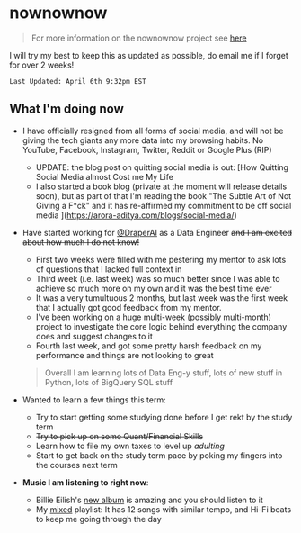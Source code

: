 # nownownow

> For more information on the nownownow project see [here](https://nownownow.com/about)

I will try my best to keep this as updated as possible, do email me if I forget for over 2 weeks!

`Last Updated: April 6th 9:32pm EST`

## What I'm doing now

- I have officially resigned from all forms of social media, and will not be giving the tech giants any more data into my browsing habits. No YouTube, Facebook, Instagram, Twitter, Reddit or Google Plus (RIP)
  - UPDATE: the blog post on quitting social media is out: [How Quitting Social Media almost Cost me My Life
  - I also started a book blog (private at the moment will release details soon), but as part of that I'm reading the book "The Subtle Art of Not Giving a F*ck" and it has re-affirmed my commitment to be off social media
](https://arora-aditya.com/blogs/social-media/)
- Have started working for [@DraperAI](https://github.com/DraperAI) as a Data Engineer ~~and I am excited about how much I do not know!~~
  - First two weeks were filled with me pestering my mentor to ask lots of questions that I lacked full context in
  - Third week (i.e. last week) was so much better since I was able to achieve so much more on my own and it was the best time ever
  - It was a very tumultuous 2 months, but last week was the first week that I actually got good feedback from my mentor.
  - I've been working on a huge multi-week (possibly multi-month) project to investigate the core logic behind everything the company does and suggest changes to it
  - Fourth last week, and got some pretty harsh feedback on my performance and things are not looking to great
  > Overall I am learning lots of Data Eng-y stuff, lots of new stuff in Python, lots of BigQuery SQL stuff


- Wanted to learn a few things this term:
  - Try to start getting some studying done before I get rekt by the study term
  - ~~Try to pick up on some Quant/Financial Skills~~
  - Learn how to file my own taxes to level up _adulting_
  - Start to get back on the study term pace by poking my fingers into the courses next term

- **Music I am listening to right now**:
  - Billie Eilish's [new album](https://open.spotify.com/user/spotify/playlist/37i9dQZF1DXcf5pLcPbTwK?si=4jwUwWkDRPOMMnjX8aTUYg) is amazing and you should listen to it
  - My [mixed](https://open.spotify.com/user/arora_aditya/playlist/7meRL9DLw9iwoT0FXkohSt?si=cuw0wVAFSW24286n4onP2A) playlist: It has 12 songs with similar tempo, and Hi-Fi beats to keep me going through the day
